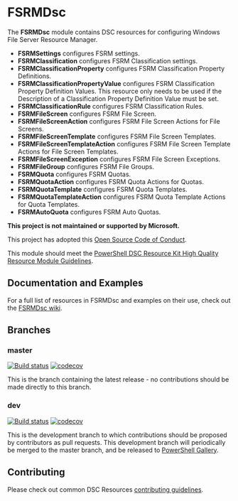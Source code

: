 # FSRMDsc

The **FSRMDsc** module contains DSC resources for configuring Windows File Server
Resource Manager.

- **FSRMSettings** configures FSRM settings.
- **FSRMClassification** configures FSRM Classification settings.
- **FSRMClassificationProperty** configures FSRM Classification Property Definitions.
- **FSRMClassificationPropertyValue** configures FSRM Classification Property
  Definition Values. This resource only needs to be used if the Description of a
  Classification Property Definition Value must be set.
- **FSRMClassificationRule** configures FSRM Classification Rules.
- **FSRMFileScreen** configures FSRM File Screen.
- **FSRMFileScreenAction** configures FSRM File Screen Actions for File Screens.
- **FSRMFileScreenTemplate** configures FSRM File Screen Templates.
- **FSRMFileScreenTemplateAction** configures FSRM File Screen Template Actions
  for File Screen Templates.
- **FSRMFileScreenException** configures FSRM File Screen Exceptions.
- **FSRMFileGroup** configures FSRM File Groups.
- **FSRMQuota** configures FSRM Quotas.
- **FSRMQuotaAction** configures FSRM Quota Actions for Quotas.
- **FSRMQuotaTemplate** configures FSRM Quota Templates.
- **FSRMQuotaTemplateAction** configures FSRM Quota Template Actions for Quota Templates.
- **FSRMAutoQuota** configures FSRM Auto Quotas.

**This project is not maintained or supported by Microsoft.**

This project has adopted this [Open Source Code of Conduct](CODE_OF_CONDUCT.md).

This module should meet the [PowerShell DSC Resource Kit High Quality Resource
Module Guidelines](https://github.com/PowerShell/DscResources/blob/master/HighQualityModuleGuidelines.md).

## Documentation and Examples

For a full list of resources in FSRMDsc and examples on their use, check out
the [FSRMDsc wiki](https://github.com/PlagueHO/FSRMDsc/wiki).

## Branches

### master

[![Build status](https://ci.appveyor.com/api/projects/status/9rjyjap2wl48xels/branch/master?svg=true)](https://ci.appveyor.com/project/PlagueHO/FSRMDsc/branch/master)
[![codecov](https://codecov.io/gh/PlagueHO/FSRMDsc/branch/master/graph/badge.svg)](https://codecov.io/gh/PlagueHO/FSRMDsc/branch/master)

This is the branch containing the latest release - no contributions should be made
directly to this branch.

### dev

[![Build status](https://ci.appveyor.com/api/projects/status/9rjyjap2wl48xels/branch/dev?svg=true)](https://ci.appveyor.com/project/PlagueHO/FSRMDsc/branch/dev)
[![codecov](https://codecov.io/gh/PlagueHO/FSRMDsc/branch/dev/graph/badge.svg)](https://codecov.io/gh/PlagueHO/FSRMDsc/branch/dev)

This is the development branch to which contributions should be proposed by contributors
as pull requests. This development branch will periodically be merged to the master
branch, and be released to [PowerShell Gallery](https://www.powershellgallery.com/).

## Contributing

Please check out common DSC Resources [contributing guidelines](https://github.com/PowerShell/DscResource.Kit/blob/master/CONTRIBUTING.md).
